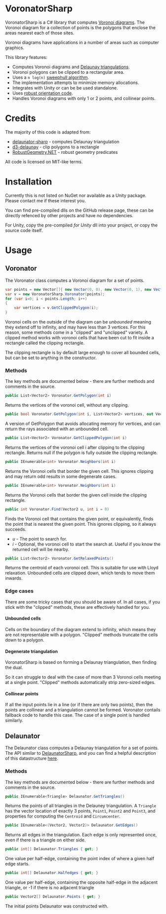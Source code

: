 ﻿# VoronatorSharp

VoronatorSharp is a C# library that computes [Voronoi diagrams](https://en.wikipedia.org/wiki/Voronoi_diagram). The Voronoi diagram for a collection of points is the polygons that enclose the areas nearest each of those sites.

Voronoi diagrams have applications in a number of areas such as computer graphics.

This library features:
 * Computes Voronoi diagrams and [Delaunay triangulations](https://en.wikipedia.org/wiki/Delaunay_triangulation).
 * Voronoi polygons can be clipped to a rectangular area.
 * Uses a `n log(n)` [sweephull algorithm](https://github.com/mapbox/delaunator#papers).
 * The implementation attempts to minimize memory allocations.
 * Integrates with Unity or can be be used standalone.
 * Uses [robust orientation code](https://github.com/govert/RobustGeometry.NET).
 * Handles Voronoi diagrams with only 1 or 2 points, and collinear points.

 # Credits

The majority of this code is adapted from:
* [delaunator-sharp](https://github.com/nol1fe/delaunator-sharp) - computes Delaunay triangulation
* [d3-delaunay](https://github.com/d3/d3-delaunay) - clip polygons to a rectangle
* [RobustGeometry.NET](https://github.com/govert/RobustGeometry.NET) - robust geometry predicates

All code is licensed on MIT-like terms.

# Installation

Currently this is not listed on NuGet nor available as a Unity package. Please contact me if these interest you.

You can find pre-compiled dlls on the GitHub release page, these can be directly refenced by other projects and have no dependencies.

For Unity, copy the pre-compiled *for Unity* dll into your project, or copy the source code itself.

# Usage

## Voronator

The Voronator class computes a Voronoi diagram for a set of points.

```csharp
var points = new Vector[]{ new Vector(0, 0), new Vector(0, 1), new Vector(1, 0)};
var v = new VoronatorSharp.Voronator(points);
for (var i=0; i < points.Length; i++)
{
    var vertices = v.GetClippedPolygon(i);
}
```

Voronoi cells on the outside of the diagram can be *unbounded* meaning they extend off to infinity, and may have less than 3 vertices. 
For this reason, some methods come in a "clipped" and "unclipped" variety. 
A clipped method works with voronoi cells that have been cut to fit inside a rectangle called the clipping rectangle.

The clipping rectangle is by default large enough to cover all bounded cells, but 
can be set to anything in the constructor.

### Methods

The key methods are documented below - there are further methods and comments in the source.

```csharp
public List<Vector2> Voronator.GetPolygon(int i)
```
Returns the vertices of the voronoi cell, without any clipping.


```csharp
public bool Voronator.GetPolygon(int i, List<Vector2> vertices, out Vector2 ray1, out Vector2 ray2)
```
A version of GetPolygon that avoids allocating memory for vertices, and can return the rays associated with an unbounded cell.


```csharp
public List<Vector2> Voronator.GetClippedPolygon(int i)
```
Returns the vertices of the voronoi cell i after clipping to the clipping rectangle.
Returns null if the polygon is fully outside the clipping rectangle.


```csharp
public IEnumerable<int> Voronator.Neighbors(int i)
```
Returns the Voronoi cells that border the given cell.
This ignores clipping and may return odd results in some degenerate cases.

```csharp
public IEnumerable<int> Voronator.Neighbors(int i)
```
Returns the Voronoi cells that border the given cell inside the clipping rectangle.

```csharp
public int Voronator.Find(Vector2 u, int i = 0)
```
Finds the Voronoi cell that contains the given point, or equivalently,
finds the point that is nearest the given point.
This ignores clipping, so it always succeeds.

* *u* - The point to search for.
* *i* - Optional, the voronoi cell to start the search at. Useful if you know the returned cell will be nearby.


```csharp
public List<Vector2> Voronator.GetRelaxedPoints()
```
Returns the centroid of each voronoi cell.
This is suitable for use with Lloyd relaxation.
Unbounded cells are clipped down, which tends to move them inwards.

### Edge cases

There are some tricky cases that you should be aware of. In all cases, if you stick with the "clipped" methods, these are effectively handled for you.

#### Unbounded cells

Cells on the boundary of the diagram extend to infinity, which means they are not
representable with a polygon. "Clipped" methods truncate the cells down to a polygon.

#### Degenerate triangulation

VoronatorSharp is based on forming a Delaunay triangulation, then finding the dual.

So it can struggle to deal with the case of more than 3 Voronoi cells meeting at a single point. "Clipped" methods automatically strip zero-sized edges.

#### Collinear points

If all the input points lie in a line (or if there are only two points), then the points are collinear and a triangulation cannot be formed. Voronator contails fallback code to handle this case. The case of a single point is handled similarly.

## Delaunator

The Delaunator class computes a Delaunay triangulation for a set of points.
The API similar to [DelaunatorSharp](https://github.com/nol1fe/delaunator-sharp), and you can find a helpful description of this datastructure [here](https://mapbox.github.io/delaunator/).

### Methods

The key methods are documented below - there are further methods and comments in the source.

```csharp
public IEnumerable<Triangle> Delaunator.GetTriangles()
```
Returns the points of all triangles in the Delauney triangulation.
A `Triangle` has the vector location of exactly 3 points, `Point1`, `Point2` and `Point3`, and properties for computing the `Centroid` and `Circumcenter`.


```csharp
public IEnumerable<(Vector2, Vector2)> Delaunator.GetEdges()
```
Returns all edges in the triangulation.
Each edge is only represented once, even if there is a triangle on either side.

```csharp
public int[] Delaunator.Triangles { get; }
```
One value per half-edge, containing the point index of where a given half edge starts.

```csharp
public int[] Delaunator.Halfedges { get; }
```
One value per half-edge, containing the opposite half-edge in the adjacent triangle, or -1 if there is no adjacent triangle

```csharp
public Vector2[] Delaunator.Points { get; }
```
The initial points Delaunator was constructed with.
